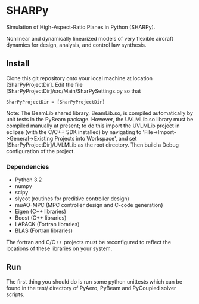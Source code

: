 SHARPy
======

Simulation of High-Aspect-Ratio Planes in Python (SHARPy).

Nonlinear and dynamically linearized models of very flexible aircraft dynamics
for design, analysis, and control law synthesis.

Install
-------

Clone this git repository onto your local machine at location
[SharPyProjectDir].
Edit the file [SharPyProjectDir]/src/Main/SharPySettings.py so that

	SharPyProjectDir = [SharPyProjectDir]

Note: The BeamLib shared library, BeamLib.so, is compiled automatically by
unit tests in the PyBeam package.
However, the UVLMLib.so library must be compiled manually at present;
to do this import the UVLMLib project in eclipse (with the C/C++ SDK installed)
by navigating to 'File->Import->General->Existing Projects into Workspace',
and set [SharPyProjectDir]/UVLMLib as the root
directory.
Then build a Debug configuration of the project.

### Dependencies ###

* Python 3.2
* numpy
* scipy
* slycot (routines for preditive controller design)
* muAO-MPC (MPC controller design and C-code generation)
* Eigen (C++ libraries)
* Boost (C++ libraries)
* LAPACK (Fortran libraries)
* BLAS (Fortran libraries)

The fortran and C/C++ projects must be reconfigured to reflect the locations
of these libraries on your system.

Run
---

The first thing you should do is run some python unittests
which can be found in the test/ directory of PyAero, PyBeam and PyCoupled
solver scripts.
